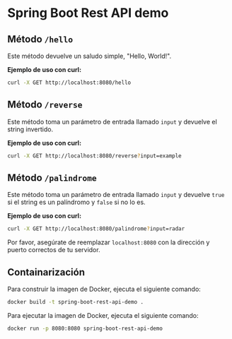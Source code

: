 # Spring Boot Rest API demo

## Método `/hello`

Este método devuelve un saludo simple, "Hello, World!".

**Ejemplo de uso con curl:**

```bash
curl -X GET http://localhost:8080/hello
```

## Método `/reverse`

Este método toma un parámetro de entrada llamado `input` y devuelve el string invertido.

**Ejemplo de uso con curl:**

```bash
curl -X GET http://localhost:8080/reverse?input=example
```

## Método `/palindrome`

Este método toma un parámetro de entrada llamado `input` y devuelve `true` si el string es un palíndromo y `false` si no lo es.

**Ejemplo de uso con curl:**

```bash
curl -X GET http://localhost:8080/palindrome?input=radar
```

Por favor, asegúrate de reemplazar `localhost:8080` con la dirección y puerto correctos de tu servidor.

## Containarización

Para construir la imagen de Docker, ejecuta el siguiente comando:

```bash
docker build -t spring-boot-rest-api-demo .
```

Para ejecutar la imagen de Docker, ejecuta el siguiente comando:

```bash
docker run -p 8080:8080 spring-boot-rest-api-demo
```
